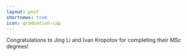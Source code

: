 ```yaml
---
layout: post
shortnews: true
icon: graduation-cap
---
```

Congratulations to Jing Li and Ivan Kropotov for completing their MSc degrees!


